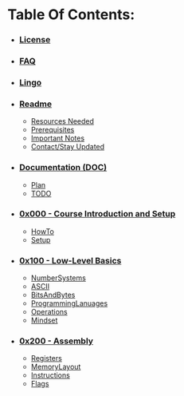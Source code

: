 <a name="tableofcontents"></a>
# Table Of Contents:
* ### [License](LICENSE.md)
* ### [FAQ](FAQ.md)
* ### [Lingo](Lingo.md)
* ### [Readme](README.md)
    * [Resources Needed](README.md#resources)
    * [Prerequisites](README.md#prerequisites)
    * [Important Notes](README.md#importantnotes)
    * [Contact/Stay Updated](README.md#contact)
    
* ### [Documentation (DOC)](DOC)
    * [Plan](DOC/Plan.md)
    * [TODO](DOC/TODO.md)
    
* ### [0x000 - Course Introduction and Setup](0x000-IntroductionAndSetup)
    * [HowTo](0x000-IntroductionAndSetup/0x001-HowTo.md)
    * [Setup](0x000-IntroductionAndSetup/0x001-Setup.md)
    
* ### [0x100 - Low-Level Basics](0x100-LowLevelBasics)
    * [NumberSystems](0x100-LowLevelBasics/0x101-NumberSystems.md)
    * [ASCII](0x100-LowLevelBasics/0x102-ASCII.md)
    * [BitsAndBytes](0x100-LowLevelBasics/0x103-BitsAndBytes.md)
    * [ProgrammingLanuages](0x100-LowLevelBasics/0x104-ProgrammingLanguages.md)
    * [Operations](0x100-LowLevelBasics/0x105-Operations.md)
    * [Mindset](0x100-LowLevelBasics/0x106-Mindset.md)
    
* ### [0x200 - Assembly](0x200-Assembly)
    * [Registers](0x200-Assembly/0x201-Registers.md)
    * [MemoryLayout](0x200-Assembly/0x202-MemoryLayout.md)
    * [Instructions](0x200-Assembly/0x203-Instructions.md)
    * [Flags](0x200-Assembly/0x204-Flags.md)